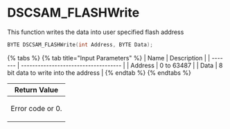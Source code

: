 # DSCSAM\_FLASHWrite

This function writes the data into user specified flash address

```c
BYTE DSCSAM_FLASHWrite(int Address, BYTE Data);
```

{% tabs %}
{% tab title="Input Parameters" %}
| Name    | Description                          |
| ------- | ------------------------------------ |
| Address | 0 to 63487                           |
| Data    | 8 bit data to write into the address |
{% endtab %}
{% endtabs %}

| Return Value                                                                                                                               |
| ------------------------------------------------------------------------------------------------------------------------------------------ |
| <p>Error code or 0.<a href="https://app.gitbook.com/@diamondsystems/s/samd51-api-user-manual/9.-samd51-apis/dscsam_flashread"><br></a></p> |
